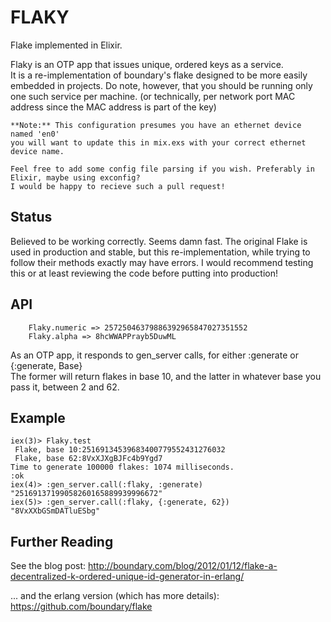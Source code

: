 FLAKY
======

Flake implemented in Elixir.

Flaky is an OTP app that issues unique, ordered keys as a service.  
It is a re-implementation of boundary's flake designed to be more easily embedded in projects.
Do note, however, that you should be running only one such service per machine. (or technically,
per network port MAC address since the MAC address is part of the key)

```
**Note:** This configuration presumes you have an ethernet device named 'en0'
you will want to update this in mix.exs with your correct ethernet device name.

Feel free to add some config file parsing if you wish. Preferably in Elixir, maybe using exconfig?
I would be happy to recieve such a pull request!
```
## Status

Believed to be working correctly. Seems damn fast.
The original Flake is used in production and stable, but this re-implementation, while trying to follow their methods exactly may have errors. I would recommend testing this or at least reviewing the code before putting into production!

## API

```
	Flaky.numeric => 25725046379886392965847027351552
	Flaky.alpha => 8hcWWAPPrayb5DuwML
```

As an OTP app, it responds to gen_server calls, for either :generate or {:generate, Base}  
The former will return flakes in base 10, and the latter in whatever base you pass it,
between 2 and 62.

## Example

```
iex(3)> Flaky.test
 Flake, base 10:25169134539683400779552431276032
 Flake, base 62:8VxXJXgBJFc4b9Ygd7
Time to generate 100000 flakes: 1074 milliseconds.
:ok
iex(4)> :gen_server.call(:flaky, :generate)
"25169137199058260165889939996672"
iex(5)> :gen_server.call(:flaky, {:generate, 62})
"8VxXXbGSmDATluESbg"
```

## Further Reading

See the blog post: http://boundary.com/blog/2012/01/12/flake-a-decentralized-k-ordered-unique-id-generator-in-erlang/

... and the erlang version (which has more details):  https://github.com/boundary/flake
